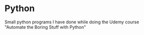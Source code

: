 # Python

Small python programs I have done while doing the Udemy course "Automate the Boring Stuff with Python"

